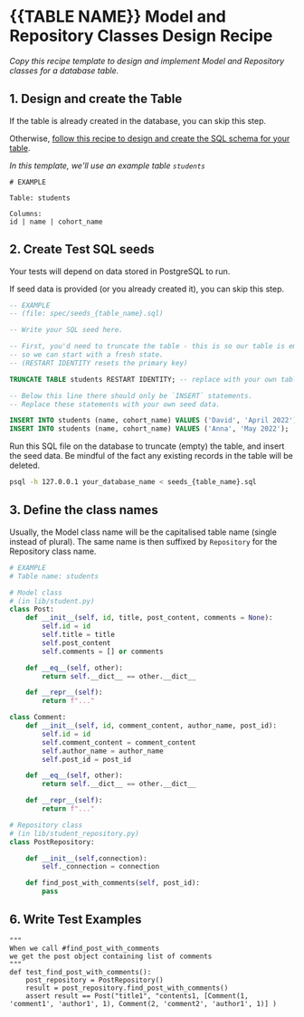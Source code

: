 # {{TABLE NAME}} Model and Repository Classes Design Recipe

_Copy this recipe template to design and implement Model and Repository classes for a database table._

## 1. Design and create the Table

If the table is already created in the database, you can skip this step.

Otherwise, [follow this recipe to design and create the SQL schema for your table](./single_table_design_recipe_template.md).

*In this template, we'll use an example table `students`*

```
# EXAMPLE

Table: students

Columns:
id | name | cohort_name
```

## 2. Create Test SQL seeds

Your tests will depend on data stored in PostgreSQL to run.

If seed data is provided (or you already created it), you can skip this step.

```sql
-- EXAMPLE
-- (file: spec/seeds_{table_name}.sql)

-- Write your SQL seed here. 

-- First, you'd need to truncate the table - this is so our table is emptied between each test run,
-- so we can start with a fresh state.
-- (RESTART IDENTITY resets the primary key)

TRUNCATE TABLE students RESTART IDENTITY; -- replace with your own table name.

-- Below this line there should only be `INSERT` statements.
-- Replace these statements with your own seed data.

INSERT INTO students (name, cohort_name) VALUES ('David', 'April 2022');
INSERT INTO students (name, cohort_name) VALUES ('Anna', 'May 2022');
```

Run this SQL file on the database to truncate (empty) the table, and insert the seed data. Be mindful of the fact any existing records in the table will be deleted.

```bash
psql -h 127.0.0.1 your_database_name < seeds_{table_name}.sql
```

## 3. Define the class names

Usually, the Model class name will be the capitalised table name (single instead of plural). The same name is then suffixed by `Repository` for the Repository class name.

```python
# EXAMPLE
# Table name: students

# Model class
# (in lib/student.py)
class Post:
    def __init__(self, id, title, post_content, comments = None):
        self.id = id
        self.title = title
        self.post_content
        self.comments = [] or comments

    def __eq__(self, other):
        return self.__dict__ == other.__dict__

    def __repr__(self):
        return f"..."

class Comment:
    def __init__(self, id, comment_content, author_name, post_id):
        self.id = id
        self.comment_content = comment_content
        self.author_name = author_name
        self.post_id = post_id

    def __eq__(self, other):
        return self.__dict__ == other.__dict__

    def __repr__(self):
        return f"..."

# Repository class
# (in lib/student_repository.py)
class PostRepository:

    def __init__(self,connection):
        self._connection = connection

    def find_post_with_comments(self, post_id):
        pass

```


## 6. Write Test Examples

```
"""
When we call #find_post_with_comments 
we get the post object containing list of comments
"""
def test_find_post_with_comments():
    post_repository = PostRepository()
    result = post_repository.find_post_with_comments()
    assert result == Post("title1", "contents1, [Comment(1, 'comment1', 'author1', 1), Comment(2, 'comment2', 'author1', 1)] )
```